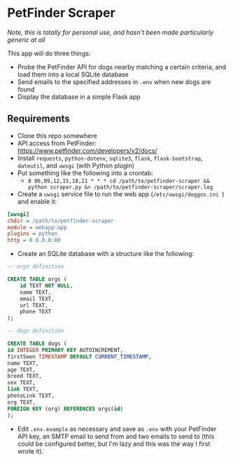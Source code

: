 # PetFinder Scraper

*Note, this is totally for personal use, and hasn't been made particularly generic at all*

This app will do three things:

- Probe the PetFinder API for dogs nearby matching a certain criteria, and load them into a local SQLite database
- Send emails to the specified addresses in `.env` when new dogs are found
- Display the database in a simple Flask app 

## Requirements

- Clone this repo somewhere
- API access from PetFinder: https://www.petfinder.com/developers/v2/docs/
- Install `requests`, `python-dotenv`, `sqlite3`, `flask`, `flask-bootstrap`, `dateutil`, and `uwsgi` (with Python plugin)
- Put something like the following into a crontab:
  - `0 06,09,12,15,18,21 * * * cd /path/to/petfinder-scraper && python scraper.py &> /path/to/petfinder-scraper/scraper.log`
- Create a `uwsgi` service file to run the web app (`/etc/uwsgi/doggos.ini `) and enable it:

```ini
[uwsgi]
chdir = /path/to/petfinder-scraper
module = webapp:app
plugins = python
http = 0.0.0.0:80
```

- Create an SQLite database with a structure like the following:

```sql
-- orgs definition

CREATE TABLE orgs (
	id TEXT NOT NULL,
	name TEXT,
	email TEXT,
	url TEXT,
	phone TEXT
);

-- dogs definition

CREATE TABLE dogs (
id INTEGER PRIMARY KEY AUTOINCREMENT,
firstSeen TIMESTAMP DEFAULT CURRENT_TIMESTAMP,
name TEXT,
age TEXT,
breed TEXT,
sex TEXT,
link TEXT,
photoLink TEXT,
org TEXT,
FOREIGN KEY (org) REFERENCES orgs(id)
);
```

- Edit `.env.example` as necessary and save as `.env` with your PetFinder API key, an SMTP email to send from and two emails to send to (this could be configured better, but I'm lazy and this was the way I first wrote it).